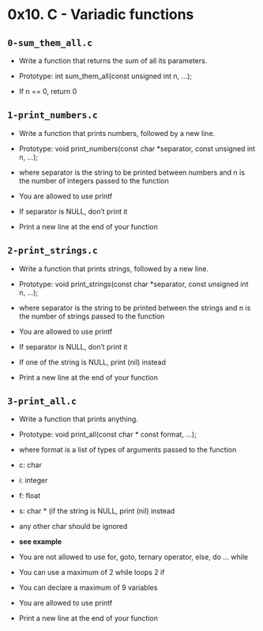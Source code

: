 # 0x10. C - Variadic functions

## `0-sum_them_all.c`
* Write a function that returns the sum of all its parameters.

 * Prototype: int sum_them_all(const unsigned int n, ...);
 * If n == 0, return 0

## `1-print_numbers.c`
* Write a function that prints numbers, followed by a new line.

 * Prototype: void print_numbers(const char *separator, const unsigned int n, ...);
 * where separator is the string to be printed between numbers
 and n is the number of integers passed to the function
 * You are allowed to use printf
 * If separator is NULL, don’t print it
 * Print a new line at the end of your function

## `2-print_strings.c`
* Write a function that prints strings, followed by a new line.

 * Prototype: void print_strings(const char *separator, const unsigned int n, ...);
 * where separator is the string to be printed between the strings
 and n is the number of strings passed to the function
 * You are allowed to use printf
 * If separator is NULL, don’t print it
 * If one of the string is NULL, print (nil) instead
 * Print a new line at the end of your function

## `3-print_all.c`
* Write a function that prints anything.

 * Prototype: void print_all(const char * const format, ...);
 * where format is a list of types of arguments passed to the function
 * c: char
 * i: integer
 * f: float
 * s: char * (if the string is NULL, print (nil) instead
 * any other char should be ignored
  * **see example**
 * You are not allowed to use for, goto, ternary operator, else, do ... while
 * You can use a maximum of
   2 while loops
   2 if
 * You can declare a maximum of 9 variables
 * You are allowed to use printf
 * Print a new line at the end of your function


